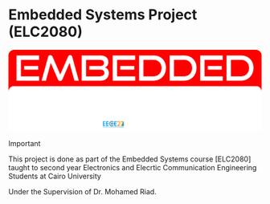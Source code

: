 # Embedded Systems Project (ELC2080)


![TEAM Logo Main](Team_Graphics/Export%20logo.png)

>[!IMPORTANT]
> This project is done as part of the Embedded Systems course [ELC2080] taught to second year Electronics and Elecrtic Communication Engineering Students at Cairo University

Under the Supervision of Dr. Mohamed Riad.